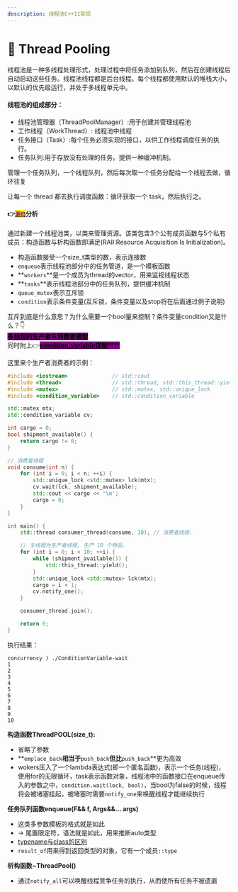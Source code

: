 ```yaml
---
description: 线程池C++11实现
---
```


# 🥰 Thread Pooling

线程池是一种多线程处理形式，处理过程中将任务添加到队列，然后在创建线程后自动启动这些任务。线程池线程都是后台线程。每个线程都使用默认的堆栈大小，以默认的优先级运行，并处于多线程单元中。

#### **线程池的组成部分：**

* 线程池管理器（ThreadPoolManager）:用于创建并管理线程池
* 工作线程（WorkThread）: 线程池中线程
* 任务接口（Task）:每个任务必须实现的接口，以供工作线程调度任务的执行。
* 任务队列:用于存放没有处理的任务。提供一种缓冲机制。

管理一个任务队列，一个线程队列，然后每次取一个任务分配给一个线程去做，循环往复

让每一个 thread 都去执行调度函数：循环获取一个 task，然后执行之。

#### 👉[<mark style="color:purple;">`源码`</mark>](https://github.dev/progschj/ThreadPool)分析

通过新建一个线程池类，以类来管理资源。该类包含3个公有成员函数与5个私有成员：构造函数与析构函数即满足(RAII:Resource Acquisition Is Initialization)。

* 构造函数接受一个size\_t类型的数，表示连接数
* `enqueue`表示线程池部分中的任务管道，是一个模板函数
* **`workers`**是一个成员为thread的vector，用来监视线程状态
* **`tasks`**表示线程池部分中的任务队列，提供缓冲机制
* `queue_mutex`表示互斥锁
* `condition`表示条件变量(互斥锁，条件变量以及stop将在后面通过例子说明)

互斥到底是什么意思？为什么需要一个bool量来控制？条件变量condition又是什么？👇\
[<mark style="background-color:purple;">**多线程的生产者与消费者模型**</mark>](https://segmentfault.com/a/1190000024444906)\
同时附上👉[<mark style="background-color:purple;">**condition\_variable详解**</mark>](http://www.cnblogs.com/haippy/p/3252041.html)<mark style="background-color:purple;">****</mark>

这里来个生产者消费者的示例：

```cpp
#include <iostream>              // std::cout
#include <thread>                // std::thread, std::this_thread::yield
#include <mutex>                 // std::mutex, std::unique_lock
#include <condition_variable>    // std::condition_variable

std::mutex mtx;
std::condition_variable cv;

int cargo = 0;
bool shipment_available() {
    return cargo != 0;
}

// 消费者线程
void consume(int n) {
    for (int i = 0; i < n; ++i) {
        std::unique_lock <std::mutex> lck(mtx);
        cv.wait(lck, shipment_available);
        std::cout << cargo << '\n';
        cargo = 0;
    }
}

int main() {
    std::thread consumer_thread(consume, 10); // 消费者线程.

    // 主线程为生产者线程, 生产 10 个物品.
    for (int i = 0; i < 10; ++i) {
        while (shipment_available()) {
            std::this_thread::yield();
        }
        std::unique_lock <std::mutex> lck(mtx);
        cargo = i + 1;
        cv.notify_one();
    }

    consumer_thread.join();

    return 0;
}
```

执行结果：

```
concurrency ) ./ConditionVariable-wait 
1
2
3
4
5
6
7
8
9
10
```



**构造函数ThreadPOOL(size\_t):**

* 省略了参数
* **`emplace_back`**相当于**`push_back`**但比**`push_back`**更为高效
* wokers压入了一个lambda表达式(即一个匿名函数)，表示一个任务(线程)，使用for的无限循环，task表示函数对象，线程池中的函数接口在enqueue传入的参数之中，`condition.wait(lock, bool)`，当bool为false的时候，线程将会被堵塞挂起，被堵塞时需要`notify_one`来唤醒线程才能继续执行

**任务队列函数enqueue(F&& f, Args&&… args)**

* 这类多参数模板的格式就是如此
* \-> 尾置限定符，语法就是如此，用来推断auto类型
* [typename与class的区别](http://blog.csdn.net/zhouxuguang236/article/details/7911285)
* `result_of`用来得到返回类型的对象，它有一个成员`::type`

**析构函数\~ThreadPool()**

* 通过`notify_all`可以唤醒线程竞争任务的执行，从而使所有任务不被遗漏

